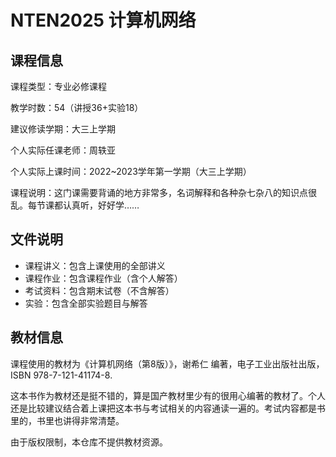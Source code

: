 # NTEN2025 计算机网络

## 课程信息

课程类型：专业必修课程

教学时数：54（讲授36+实验18）

建议修读学期：大三上学期

个人实际任课老师：周轶亚

个人实际上课时间：2022~2023学年第一学期（大三上学期）

课程说明：这门课需要背诵的地方非常多，名词解释和各种杂七杂八的知识点很乱。每节课都认真听，好好学……

## 文件说明

- 课程讲义：包含上课使用的全部讲义
- 课程作业：包含课程作业（含个人解答）
- 考试资料：包含期末试卷（不含解答）
- 实验：包含全部实验题目与解答

## 教材信息

课程使用的教材为《计算机网络（第8版）》，谢希仁 编著，电子工业出版社出版，ISBN 978-7-121-41174-8.

这本书作为教材还是挺不错的，算是国产教材里少有的很用心编著的教材了。个人还是比较建议结合着上课把这本书与考试相关的内容通读一遍的。考试内容都是书里的，书里也讲得非常清楚。

由于版权限制，本仓库不提供教材资源。
